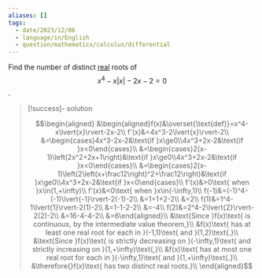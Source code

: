 ```yaml
---
aliases: []
tags:
  - date/2023/12/06
  - language/in/English
  - question/mathematics/calculus/differential
---
```


Find the number of distinct [real](real%20number.md) roots of $$x^4-x\lvert{x}\rvert-2x-2=0$$.

> [!success]- solution
>
> $$\begin{aligned}
> &\begin{aligned}f(x)&\overset{\text{def}}=x^4-x\lvert{x}\rvert-2x-2\\
> f'(x)&=4x^3-2\lvert{x}\rvert-2\\
> &=\begin{cases}4x^3-2x-2&\text{if }x\ge0\\4x^3+2x-2&\text{if }x<0\end{cases}\\
> &=\begin{cases}2(x-1)\left(2x^2+2x+1\right)&\text{if }x\ge0\\4x^3+2x-2&\text{if }x<0\end{cases}\\
> &=\begin{cases}2(x-1)\left(2\left(x+\frac12\right)^2+\frac12\right)&\text{if }x\ge0\\4x^3+2x-2&\text{if }x<0\end{cases}\\
> f'(x)&>0\text{ when }x\in(1,+\infty)\\
> f'(x)&<0\text{ when }x\in(-\infty,1)\\
> f(-1)&=(-1)^4-(-1)\lvert{-1}\rvert-2(-1)-2\\
> &=1+1+2-2\\
> &=2\\
> f(1)&=1^4-1\lvert{1}\rvert-2(1)-2\\
> &=1-1-2-2\\
> &=-4\\
> f(2)&=2^4-2\lvert{2}\rvert-2(2)-2\\
> &=16-4-4-2\\
> &=6\end{aligned}\\
> &\text{Since }f(x)\text{ is continuous, by the intermediate value theorem,}\\
> &f(x)\text{ has at least one real root for each in }(-1,1)\text{ and }(1,2)\text{.}\\
> &\text{Since }f(x)\text{ is strictly decreasing on }(-\infty,1)\text{ and strictly increasing on }(1,+\infty)\text{,}\\
> &f(x)\text{ has at most one real root for each in }(-\infty,1)\text{ and }(1,+\infty)\text{.}\\
> &\therefore{}f(x)\text{ has two distinct real roots.}\\
> \end{aligned}$$
